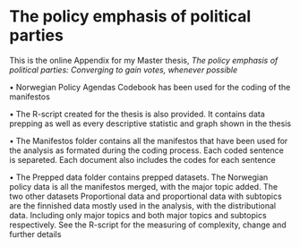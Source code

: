 # The policy emphasis of political parties
This is the online Appendix for my Master thesis, _The policy emphasis of political parties: Converging to gain votes, whenever possible_

• Norwegian Policy Agendas Codebook has been used for the coding of the manifestos

• The R-script created for the thesis is also provided. It contains data prepping as well as every descriptive statistic and graph shown in the thesis

•	The Manifestos folder contains all the manifestos that have been used for the analysis as formated during the coding process. Each coded sentence is separeted. Each document also includes the codes for each sentence

• The Prepped data folder contains prepped datasets. The Norwegian policy data is all the manifestos merged, with the major topic added. The two other datasets Proportional data and proportional data with subtopics are the finnished data mostly used in the analysis, with the distributional data. Including only major topics and both major topics and subtopics respectively. See the R-script for the measuring of complexity, change and further details
